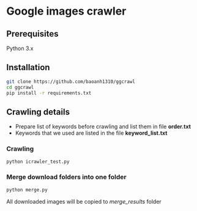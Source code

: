 # Google images crawler

## Prerequisites
Python 3.x

## Installation
```bash
git clone https://github.com/baoanh1310/ggcrawl
cd ggcrawl
pip install -r requirements.txt
```

## Crawling details
- Prepare list of keywords before crawling and list them in file **order.txt**
- Keywords that we used are listed in the file **keyword_list.txt**
### Crawling
```bash
python icrawler_test.py
```
### Merge download folders into one folder
```bash
python merge.py
```
All downloaded images will be copied to *merge_results* folder